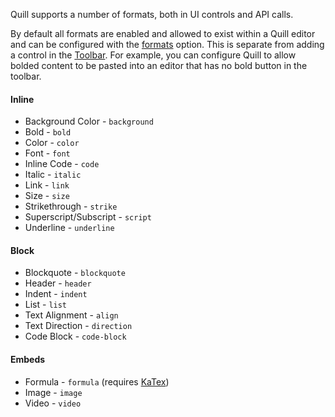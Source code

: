 Quill supports a number of formats, both in UI controls and API calls.

By default all formats are enabled and allowed to exist within a Quill editor and can be configured with the [formats](./configuration.md) option. This is separate from adding a control in the [Toolbar](https://js.devexpress.com/Documentation/ApiReference/UI_Widgets/dxHtmlEditor/Configuration/toolbar/). For example, you can configure Quill to allow bolded content to be pasted into an editor that has no bold button in the toolbar.

#### Inline

  - Background Color - `background`
  - Bold - `bold`
  - Color - `color`
  - Font - `font`
  - Inline Code - `code`
  - Italic - `italic`
  - Link - `link`
  - Size - `size`
  - Strikethrough - `strike`
  - Superscript/Subscript - `script`
  - Underline - `underline`

#### Block

  - Blockquote - `blockquote`
  - Header - `header`
  - Indent - `indent`
  - List - `list`
  - Text Alignment - `align`
  - Text Direction - `direction`
  - Code Block - `code-block`

#### Embeds

  - Formula - `formula` (requires [KaTex](https://khan.github.io/KaTeX/))
  - Image - `image`
  - Video - `video`

